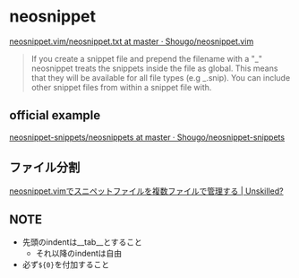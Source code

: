 # neosnippet

[neosnippet\.vim/neosnippet\.txt at master · Shougo/neosnippet\.vim]( https://github.com/Shougo/neosnippet.vim/blob/master/doc/neosnippet.txt#L667 )

> If you create a snippet file and prepend the filename with a "_" neosnippet
> treats the snippets inside the file as global. This means that they will be
> available for all file types (e.g _.snip). You can include other snippet files
> from within a snippet file with.

## official example
[neosnippet\-snippets/neosnippets at master · Shougo/neosnippet\-snippets]( https://github.com/Shougo/neosnippet-snippets/tree/master/neosnippets )

## ファイル分割
[neosnippet\.vimでスニペットファイルを複数ファイルで管理する \| Unskilled?]( https://unskilled.site/neosnippet-vim%E3%81%A7%E3%82%B9%E3%83%8B%E3%83%9A%E3%83%83%E3%83%88%E3%83%95%E3%82%A1%E3%82%A4%E3%83%AB%E3%82%92%E8%A4%87%E6%95%B0%E3%83%95%E3%82%A1%E3%82%A4%E3%83%AB%E3%81%A7%E7%AE%A1%E7%90%86/ )

## NOTE
* 先頭のindentは__tab__とすること
  * それ以降のindentは自由
* 必ず`${0}`を付加すること
